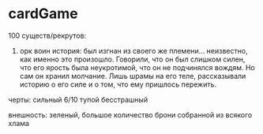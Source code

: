 # cardGame

100 существ/рекрутов:

1) орк воин
история: был изгнан из своего же племени... неизвестно, как именно это произошло. Говорили, что он был слишком силен, что его ярость была неукротимой, что он не подчинялся вождям. Но сам он хранил молчание. Лишь шрамы на его теле, рассказывали историю о его силе и о том, что ему пришлось пережить.

  черты:
  сильный 6/10
  тупой
  бесстрашный

  внешность:
  зеленый, большое количество брони собранной из всякого хлама 
